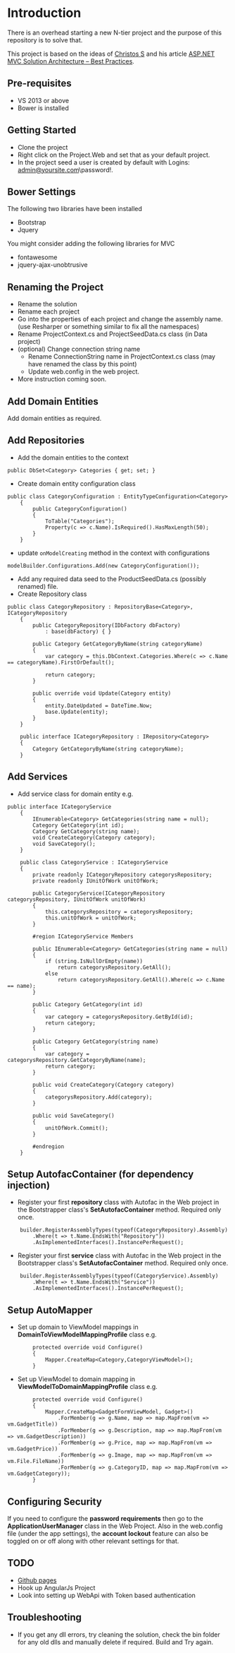 # Introduction

There is an overhead starting a new N-tier project and the purpose of this repository is to solve that. 

This project is based on the ideas of [Christos S](http://en.gravatar.com/chsakell) and his article [ASP.NET MVC Solution Architecture – Best Practices](http://chsakell.com/2015/02/15/asp-net-mvc-solution-architecture-best-practices/).

## Pre-requisites
- VS 2013 or above
- Bower is installed


## Getting Started
- Clone the project
- Right click on the Project.Web and set that as your default project.
- In the project seed a user is created by default with Logins: admin@yoursite.com\password!.

## Bower Settings
The following two libraries have been installed
- Bootstrap
- Jquery

You might consider adding the following libraries for MVC 
- fontawesome
- jquery-ajax-unobtrusive

## Renaming the Project

- Rename the solution
- Rename each project
- Go into the properties of each project and change the assembly name. (use Resharper or something similar to fix all the namespaces)
- Rename ProjectContext.cs and ProjectSeedData.cs class (in Data project)
- (optional) Change connection string name
	- Rename ConnectionString name in ProjectContext.cs class (may have renamed the class by this point)
	- Update web.config in the web project.
- More instruction coming soon.

## Add Domain Entities
Add domain entities as required.

## Add Repositories
- Add the domain entities to the context 

`public DbSet<Category> Categories { get; set; }`

- Create domain entity configuration class

```
public class CategoryConfiguration : EntityTypeConfiguration<Category>
    {
        public CategoryConfiguration()
        {
            ToTable("Categories");
            Property(c => c.Name).IsRequired().HasMaxLength(50);
        }
    }
```

-  update `onModelCreating` method in the context with configurations

`modelBuilder.Configurations.Add(new CategoryConfiguration());`

- Add any required data seed to the ProductSeedData.cs (possibly renamed) file.
- Create Repository class
```
public class CategoryRepository : RepositoryBase<Category>, ICategoryRepository
    {
        public CategoryRepository(IDbFactory dbFactory)
            : base(dbFactory) { }

        public Category GetCategoryByName(string categoryName)
        {
            var category = this.DbContext.Categories.Where(c => c.Name == categoryName).FirstOrDefault();

            return category;
        }

        public override void Update(Category entity)
        {
            entity.DateUpdated = DateTime.Now;
            base.Update(entity);
        }
    }

    public interface ICategoryRepository : IRepository<Category>
    {
        Category GetCategoryByName(string categoryName);
    }
```

## Add Services
- Add service class for domain entity e.g.
```
public interface ICategoryService
    {
        IEnumerable<Category> GetCategories(string name = null);
        Category GetCategory(int id);
        Category GetCategory(string name);
        void CreateCategory(Category category);
        void SaveCategory();
    }

    public class CategoryService : ICategoryService
    {
        private readonly ICategoryRepository categorysRepository;
        private readonly IUnitOfWork unitOfWork;

        public CategoryService(ICategoryRepository categorysRepository, IUnitOfWork unitOfWork)
        {
            this.categorysRepository = categorysRepository;
            this.unitOfWork = unitOfWork;
        }

        #region ICategoryService Members

        public IEnumerable<Category> GetCategories(string name = null)
        {
            if (string.IsNullOrEmpty(name))
                return categorysRepository.GetAll();
            else
                return categorysRepository.GetAll().Where(c => c.Name == name);
        }

        public Category GetCategory(int id)
        {
            var category = categorysRepository.GetById(id);
            return category;
        }

        public Category GetCategory(string name)
        {
            var category = categorysRepository.GetCategoryByName(name);
            return category;
        }

        public void CreateCategory(Category category)
        {
            categorysRepository.Add(category);
        }

        public void SaveCategory()
        {
            unitOfWork.Commit();
        }

        #endregion
    }
```

## Setup AutofacContainer (for dependency injection)
- Register your first **repository** class with Autofac in the Web project in the Bootstrapper class's **SetAutofacContainer** method. Required only once.

```
	builder.RegisterAssemblyTypes(typeof(CategoryRepository).Assembly)
		.Where(t => t.Name.EndsWith("Repository"))
        .AsImplementedInterfaces().InstancePerRequest();
```
- Register your first **service** class with Autofac in the Web project in the Bootstrapper class's **SetAutofacContainer** method. Required only once.

```
	builder.RegisterAssemblyTypes(typeof(CategoryService).Assembly)
    	.Where(t => t.Name.EndsWith("Service"))
		.AsImplementedInterfaces().InstancePerRequest();
```

## Setup AutoMapper
- Set up domain to ViewModel mappings in **DomainToViewModelMappingProfile** class e.g.
```
		protected override void Configure()
        {
            Mapper.CreateMap<Category,CategoryViewModel>();
        }
```
- Set up ViewModel to domain mapping in **ViewModelToDomainMappingProfile** class e.g.
```
        protected override void Configure()
        {
            Mapper.CreateMap<GadgetFormViewModel, Gadget>()
                .ForMember(g => g.Name, map => map.MapFrom(vm => vm.GadgetTitle))
                .ForMember(g => g.Description, map => map.MapFrom(vm => vm.GadgetDescription))
                .ForMember(g => g.Price, map => map.MapFrom(vm => vm.GadgetPrice))
                .ForMember(g => g.Image, map => map.MapFrom(vm => vm.File.FileName))
                .ForMember(g => g.CategoryID, map => map.MapFrom(vm => vm.GadgetCategory));
        }
```

## Configuring Security
If you need to configure the **password requirements** then go to the **ApplicationUserManager** class in the Web Project. Also in the web.config file (under the app settings), the **account lockout** feature can also be toggled on or off along with other relevant settings for that.

## TODO
- [Github pages](http://kmlprtsng.github.io/MvcGenericProjectTemplate/)
- Hook up AngularJs Project
- Look into setting up WebApi with Token based authentication

## Troubleshooting
- If you get any dll errors, try cleaning the solution, check the bin folder for any old dlls and manually delete if required. Build and Try again.
